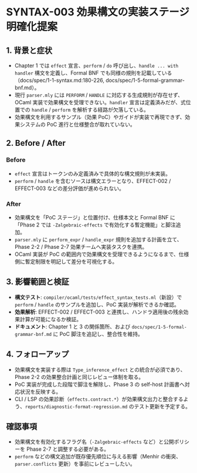 # SYNTAX-003 効果構文の実装ステージ明確化提案

## 1. 背景と症状
- Chapter 1 では `effect` 宣言、`perform` / `do` 呼び出し、`handle ... with handler` 構文を定義し、Formal BNF でも同様の規則を記載している（docs/spec/1-1-syntax.md:180-226, docs/spec/1-5-formal-grammar-bnf.md）。  
- 現行 `parser.mly` には `PERFORM` / `HANDLE` に対応する生成規則が存在せず、OCaml 実装で効果構文を受理できない。`handler` 宣言は定義済みだが、式位置での `handle` / `perform` を解析する経路が欠落している。  
- 効果構文を利用するサンプル（効果 PoC）やガイドが実装で再現できず、効果システムの PoC 進行と仕様整合が取れていない。

## 2. Before / After
### Before
- `effect` 宣言はトークンのみ定義済みで具体的な構文規則が未実装。  
- `perform` / `handle` を含むソースは構文エラーとなり、EFFECT-002 / EFFECT-003 などの差分評価が進められない。

### After
- 効果構文を「PoC ステージ」と位置付け、仕様本文と Formal BNF に「Phase 2 では `-Zalgebraic-effects` で有効化する暫定機能」と脚注追加。  
- `parser.mly` に `perform_expr` / `handle_expr` 規則を追加する計画を立て、Phase 2-2 / Phase 2-7 効果チームへ実装タスクを連携。  
- OCaml 実装が PoC の範囲内で効果構文を受理できるようになるまで、仕様側に暫定制限を明記して差分を可視化する。

## 3. 影響範囲と検証
- **構文テスト**: `compiler/ocaml/tests/effect_syntax_tests.ml`（新設）で `perform` / `handle` のサンプルを追加し、PoC 実装が解析できるか確認。  
- **効果解析**: EFFECT-002 / EFFECT-003 と連携し、ハンドラ適用後の残余効果計算が可能になるか検証。  
- **ドキュメント**: Chapter 1 と 3 の関係箇所、および `docs/spec/1-5-formal-grammar-bnf.md` に PoC 脚注を追記し、整合性を維持。

## 4. フォローアップ
- 効果構文を実装する際は `Type_inference_effect` との統合が必須であり、Phase 2-2 の効果整合計画と同じレビュー体制を取る。  
- PoC 実装が完成した段階で脚注を解除し、Phase 3 の self-host 計画書へ対応状況を反映する。  
- CLI / LSP の効果診断（`effects.contract.*`）が効果構文出力と整合するよう、`reports/diagnostic-format-regression.md` のテスト更新を予定する。

## 確認事項
- 効果構文を有効化するフラグ名（`-Zalgebraic-effects` など）と公開ポリシーを Phase 2-7 と調整する必要がある。  
- `perform` などの構文追加が既存優先順位に与える影響（Menhir の衝突、`parser.conflicts` 更新）を事前にレビューしたい。
